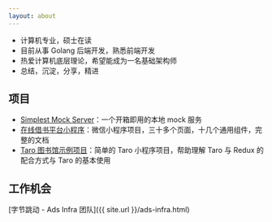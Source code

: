 ```yaml
---
layout: about
---
```


- 计算机专业，硕士在读
- 目前从事 Golang 后端开发，熟悉前端开发
- 热爱计算机底层理论，希望能成为一名基础架构师
- 总结，沉淀，分享，精进

## 项目

- [Simplest Mock Server](https://github.com/imageslr/simplest-mock-server)：一个开箱即用的本地 mock 服务
- [在线借书平台小程序](https://github.com/imageslr/weapp-library)：微信小程序项目，三十多个页面，十几个通用组件，完整的文档
- [Taro 图书馆示例项目](https://github.com/imageslr/taro-library)：简单的 Taro 小程序项目，帮助理解 Taro 与 Redux 的配合方式与 Taro 的基本使用

## 工作机会

[字节跳动 - Ads Infra 团队]({{ site.url }}/ads-infra.html)